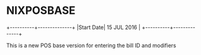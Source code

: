 # NIXPOSBASE

 +----------+--------------+
 |Start Date| 15 JUL 2016  |
 +----------+--------------+

This is a new POS base version for entering the bill ID and modifiers

